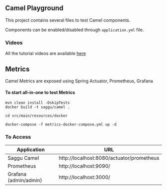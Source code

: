 ## Camel Playground

This project contains several files to test Camel components.   

Components can be enabled/disabled through `application.yml` file.

### Videos
All the tutorial videos are available [here](https://www.youtube.com/playlist?list=PLYwGWvgqiQCnRUzcdP1h6l-d9fRjP-Ed7)

## Metrics

Camel Metrics are exposed using Spring Actuator, Prometheus, Grafana

#### To start all-in-one to test Metrics
```shell
mvn clean install -DskipTests
docker build -t saggu/camel .

cd src/main/resources/docker

docker-compose -f metrics-docker-compose.yml up -d
```

### To Access
|Application|URL|
|---|---|
|Saggu Camel|http://localhost:8080/actuator/prometheus|
|Prometheus|http://localhost:9090/|
|Grafana (admin/admin)|http://localhost:3000/|
